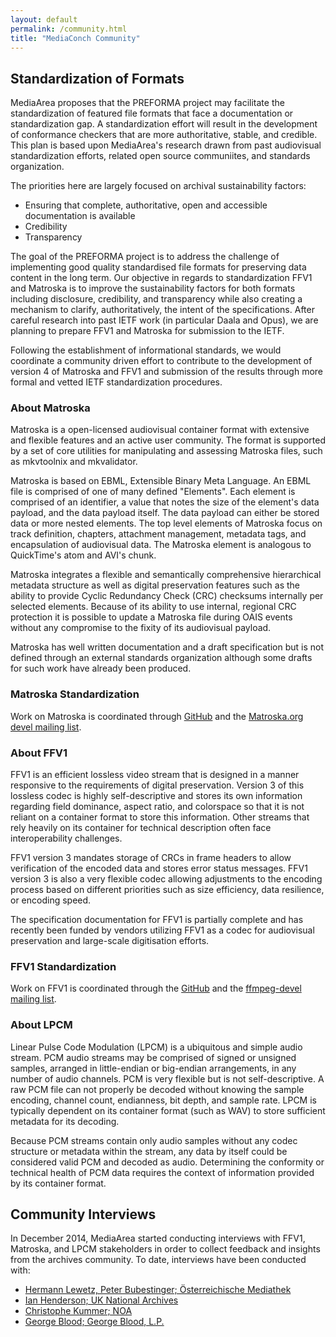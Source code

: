 ```yaml
---
layout: default
permalink: /community.html
title: "MediaConch Community"
---
```


## Standardization of Formats

MediaArea proposes that the PREFORMA project may facilitate the standardization of featured file formats that face a documentation or standardization gap. A standardization effort will result in the development of conformance checkers that are more authoritative, stable, and credible. This plan is based upon MediaArea's research drawn from past audiovisual standardization efforts, related open source communiites, and standards organization.

The priorities here are largely focused on archival sustainability factors:

* Ensuring that complete, authoritative, open and accessible documentation is available
* Credibility
* Transparency

The goal of the PREFORMA project is to address the challenge of implementing good quality standardised file formats for preserving data content in the long term. Our objective in regards to standardization FFV1 and Matroska is to improve the sustainability factors for both formats including disclosure, credibility, and transparency while also creating a mechanism to clarify, authoritatively, the intent of the specifications. After careful research into past IETF work (in particular Daala and Opus), we are planning to prepare FFV1 and Matroska for submission to the IETF.

Following the establishment of informational standards, we would coordinate a community driven effort to contribute to the development of version 4 of Matroska and FFV1 and submission of the results through more formal and vetted IETF standardization procedures.

### About Matroska

Matroska is a open-licensed audiovisual container format with extensive and flexible features and an active user community. The format is supported by a set of core utilities for manipulating and assessing Matroska files, such as mkvtoolnix and mkvalidator.

Matroska is based on EBML, Extensible Binary Meta Language. An EBML file is comprised of one of many defined "Elements". Each element is comprised of an identifier, a value that notes the size of the element's data payload, and the data payload itself. The data payload can either be stored data or more nested elements. The top level elements of Matroska focus on track definition, chapters, attachment management, metadata tags, and encapsulation of audiovisual data. The Matroska element is analogous to QuickTime's atom and AVI's chunk.

Matroska integrates a flexible and semantically comprehensive hierarchical metadata structure as well as digital preservation features such as the ability to provide Cyclic Redundancy Check (CRC) checksums internally per selected elements. Because of its ability to use internal, regional CRC protection it is possible to update a Matroska file during OAIS events without any compromise to the fixity of its audiovisual payload.

Matroska has well written documentation and a draft specification but is not defined through an external standards organization although some drafts for such work have already been produced.

### Matroska Standardization

Work on Matroska is coordinated through [GitHub](https://github.com/Matroska-Org/ebml-specification) and the [Matroska.org devel mailing list](http://lists.matroska.org/cgi-bin/mailman/listinfo/matroska-devel). 

### About FFV1

FFV1 is an efficient lossless video stream that is designed in a manner responsive to the requirements of digital preservation. Version 3 of this lossless codec is highly self-descriptive and stores its own information regarding field dominance, aspect ratio, and colorspace so that it is not reliant on a container format to store this information. Other streams that rely heavily on its container for technical description often face interoperability challenges.

FFV1 version 3 mandates storage of CRCs in frame headers to allow verification of the encoded data and stores error status messages. FFV1 version 3 is also a very flexible codec allowing adjustments to the encoding process based on different priorities such as size efficiency, data resilience, or encoding speed.

The specification documentation for FFV1 is partially complete and has recently been funded by vendors utilizing FFV1 as a codec for audiovisual preservation and large-scale digitisation efforts.

### FFV1 Standardization

Work on FFV1 is coordinated through the [GitHub](https://github.com/MediaArea/FFV1) and the [ffmpeg-devel mailing list](http://ffmpeg.org/mailman/listinfo/ffmpeg-devel).

### About LPCM

Linear Pulse Code Modulation (LPCM) is a ubiquitous and simple audio stream. PCM audio streams may be comprised of signed or unsigned samples, arranged in little-endian or big-endian arrangements, in any number of audio channels. PCM is very flexible but is not self-descriptive. A raw PCM file can not properly be decoded without knowing the sample encoding, channel count, endianness, bit depth, and sample rate. LPCM is typically dependent on its container format (such as WAV) to store sufficient metadata for its decoding.

Because PCM streams contain only audio samples without any codec structure or metadata within the stream, any data by itself could be considered valid PCM and decoded as audio. Determining the conformity or technical health of PCM data requires the context of information provided by its container format. 

## Community Interviews

In December 2014, MediaArea started conducting interviews with FFV1, Matroska, and LPCM stakeholders in order to collect feedback and insights from the archives community. To date, interviews have been conducted with:

  * [Hermann Lewetz, Peter Bubestinger; Österreichische Mediathek](/interviews/InterviewLewetzBubestinger.html)
  * [Ian Henderson; UK National Archives](/interviews/InterviewHenderson.html)
  * [Christophe Kummer; NOA](/interviews/InterviewKummer.html)
  * [George Blood; George Blood, L.P.](/interviews/InterviewBlood.html)
